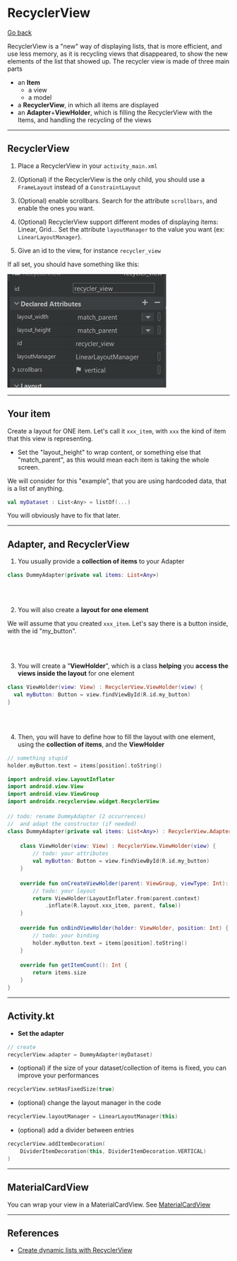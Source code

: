 # RecyclerView

[Go back](../index.md#views)

RecyclerView is a "new" way of displaying lists, that is more efficient, and use less memory, as it is recycling views that disappeared, to show the new elements of the list that showed up. The recycler view is made of three main parts

* an **Item**
  * a view
  * a model
* a **RecyclerView**, in which all items are displayed
* an **Adapter**+**ViewHolder**, which is filling the RecyclerView with the Items, and handling the recycling of the views

<hr class="sl">

## RecyclerView

<div class="row row-cols-md-2 mx-0"><div>

1. Place a RecyclerView in your `activity_main.xml`
2. (Optional) if the RecyclerView is the only child, you should use a `FrameLayout` instead of a `ConstraintLayout`
3. (Optional) enable scrollbars. Search for the attribute `scrollbars`, and enable the ones you want.
4. (Optional) RecyclerView support different modes of displaying items: Linear, Grid... Set the attribute `layoutManager` to the value you want (ex: `LinearLayoutManager`).

5. Give an id to the view, for instance `recycler_view`
</div><div class="align-self-center">

If all set, you should have something like this:

![recycler view attributes](../_images/recycler_view_attributes.png)

</div></div>

<hr class="sr">

## Your item

<div class="row row-cols-md-2"><div>

Create a layout for ONE item. Let's call it `xxx_item`, with `xxx` the kind of item that this view is representing.

* Set the "layout_height" to wrap content, or something else that "match_parent", as this would mean each item is taking the whole screen.

</div><div>

We will consider for this "example", that you are using hardcoded data, that is a list of anything. 

```kotlin
val myDataset : List<Any> = listOf(...)
```

You will obviously have to fix that later.

</div></div>


<hr class="sl">

## Adapter, and RecyclerView

<div class="row row-cols-md-2 mx-0"><div>

1. You usually provide a **collection of items** to your Adapter

```kotlin
class DummyAdapter(private val items: List<Any>)
```

<br><br>

2. You will also create a **layout for one element**

We will assume that you created `xxx_item`. Let's say there is a button inside, with the id "my_button".

<br><br>

3. You will create a "**ViewHolder**", which is a class **helping** you **access the views inside the layout** for one element

```kotlin
class ViewHolder(view: View) : RecyclerView.ViewHolder(view) {
  val myButton: Button = view.findViewById(R.id.my_button)
}
```

<br><br>

4. Then, you will have to define how to fill the layout with one element, using the **collection of items**, and the **ViewHolder**

```kotlin
// something stupid
holder.myButton.text = items[position].toString()
```

</div><div>

```kotlin
import android.view.LayoutInflater
import android.view.View
import android.view.ViewGroup
import androidx.recyclerview.widget.RecyclerView

// todo: rename DummyAdapter (2 occurrences)
//  and adapt the constructor (if needed)
class DummyAdapter(private val items: List<Any>) : RecyclerView.Adapter<DummyAdapter.ViewHolder>() {

    class ViewHolder(view: View) : RecyclerView.ViewHolder(view) {
        // todo: your attributes
        val myButton: Button = view.findViewById(R.id.my_button)
    }

    override fun onCreateViewHolder(parent: ViewGroup, viewType: Int): ViewHolder {
        // todo: your layout
        return ViewHolder(LayoutInflater.from(parent.context)
            .inflate(R.layout.xxx_item, parent, false))
    }

    override fun onBindViewHolder(holder: ViewHolder, position: Int) {
        // todo: your binding
        holder.myButton.text = items[position].toString()
    }

    override fun getItemCount(): Int {
        return items.size
    }
}
```
</div></div>

<hr class="sr">

## Activity.kt

<div class="row row-cols-md-2 mt-3"><div>

* **Set the adapter**

```kotlin
// create
recyclerView.adapter = DummyAdapter(myDataset)
```

* (optional) if the size of your dataset/collection of items is fixed, you can improve your performances

```kotlin
recyclerView.setHasFixedSize(true)
```
</div><div>

* (optional) change the layout manager in the code

```kotlin
recyclerView.layoutManager = LinearLayoutManager(this)
```

* (optional) add a divider between entries

```kotlin
recyclerView.addItemDecoration(
    DividerItemDecoration(this, DividerItemDecoration.VERTICAL)
)
```
</div></div>

<hr class="sl">

## MaterialCardView

You can wrap your view in a MaterialCardView. See [MaterialCardView](https://developer.android.com/reference/com/google/android/material/card/MaterialCardView)

<hr class="sr">

## References

* [Create dynamic lists with RecyclerView](https://developer.android.com/develop/ui/views/layout/recyclerview)